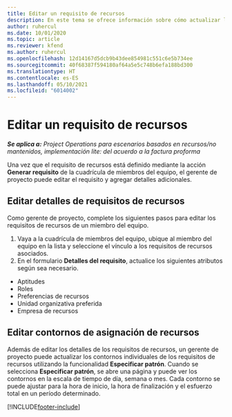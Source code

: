 ```yaml
---
title: Editar un requisito de recursos
description: En este tema se ofrece información sobre cómo actualizar la información de requisitos de recursos.
author: ruhercul
ms.date: 10/01/2020
ms.topic: article
ms.reviewer: kfend
ms.author: ruhercul
ms.openlocfilehash: 12d14167d5dcb9b43dee854981c551c6e5b734ee
ms.sourcegitcommit: 40f68387f594180af64a5e5c748b6efa188bd300
ms.translationtype: HT
ms.contentlocale: es-ES
ms.lasthandoff: 05/10/2021
ms.locfileid: "6014002"
---
```

# <a name="edit-a-resource-requirement"></a>Editar un requisito de recursos

_**Se aplica a:** Project Operations para escenarios basados en recursos/no mantenidos, implementación lite: del acuerdo a la factura proforma_

Una vez que el requisito de recursos está definido mediante la acción **Generar requisito** de la cuadrícula de miembros del equipo, el gerente de proyecto puede editar el requisito y agregar detalles adicionales.

## <a name="edit-resource-requirement-details"></a>Editar detalles de requisitos de recursos

Como gerente de proyecto, complete los siguientes pasos para editar los requisitos de recursos de un miembro del equipo.

1. Vaya a la cuadrícula de miembros del equipo, ubique al miembro del equipo en la lista y seleccione el vínculo a los requisitos de recursos asociados.
2. En el formulario **Detalles del requisito**, actualice los siguientes atributos según sea necesario.

- Aptitudes
- Roles
- Preferencias de recursos
- Unidad organizativa preferida
- Empresa de recursos

## <a name="edit-resource-assignment-contours"></a>Editar contornos de asignación de recursos

Además de editar los detalles de los requisitos de recursos, un gerente de proyecto puede actualizar los contornos individuales de los requisitos de recursos utilizando la funcionalidad **Especificar patrón**. Cuando se selecciona **Especificar patrón**, se abre una página y puede ver los contornos en la escala de tiempo de día, semana o mes. Cada contorno se puede ajustar para la hora de inicio, la hora de finalización y el esfuerzo total en un período determinado.

[!INCLUDE[footer-include](../includes/footer-banner.md)]